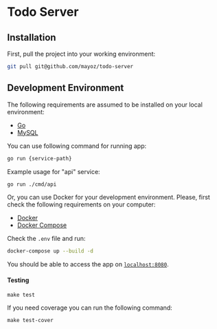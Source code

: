 # Todo Server

## Installation

First, pull the project into your working environment:

```zsh
git pull git@github.com/mayoz/todo-server
```

## Development Environment

The following requirements are assumed to be installed on your local environment:

- [Go](https://golang.org/dl/)
- [MySQL](https://www.mysql.com/downloads/)

You can use following command for running app:

```zsh
go run {service-path}
```

Example usage for "api" service:

```zsh
go run ./cmd/api
```

Or, you can use Docker for your development environment.
Please, first check the following requirements on your computer:

- [Docker](https://docs.docker.com/get-docker/)
- [Docker Compose](https://docs.docker.com/compose/install/)

Check the `.env` file and run:

```zsh
docker-compose up --build -d
```

You should be able to access the app on [`localhost:8080`](http://localhost:8080).

#### Testing

```shell script
make test
```

If you need coverage you can run the following command:

```shell script
make test-cover
```
